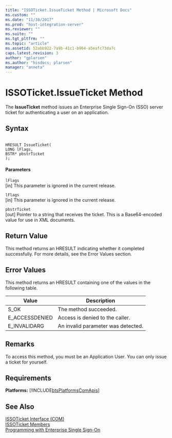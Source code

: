 ```yaml
---
title: "ISSOTicket.IssueTicket Method | Microsoft Docs"
ms.custom: ""
ms.date: "11/30/2017"
ms.prod: "host-integration-server"
ms.reviewer: ""
ms.suite: ""
ms.tgt_pltfrm: ""
ms.topic: "article"
ms.assetid: 52abb922-7a9b-41c1-b964-a5eafc73da7c
caps.latest.revision: 3
author: "gplarsen"
ms.author: "hisdocs; plarsen"
manager: "anneta"
---
```

# ISSOTicket.IssueTicket Method
The **IssueTicket** method issues an Enterprise Single Sign-On (SSO) server ticket for authenticating a user on an application.  
  
## Syntax  
  
```cpp#  
  
HRESULT IssueTicket(  
LONG lFlags,  
BSTR* pbstrTicket  
);  
```  
  
#### Parameters  
 `lFlags`  
 [in]  This parameter is ignored in the current release.  
  
 `lFlags`  
 [in]  This parameter is ignored in the current release.  
  
 `pbstrTicket`  
 [out]  Pointer to a string that receives the ticket. This is a Base64-encoded value for use in XML documents.  
  
## Return Value  
 This method returns an HRESULT indicating whether it completed successfully. For more details, see the Error Values section.  
  
## Error Values  
 This method returns an HRESULT containing one of the values in the following table.  
  
|Value|Description|  
|-----------|-----------------|  
|S_OK|The method succeeded.|  
|E_ACCESSDENIED|Access is denied to the caller.|  
|E_INVALIDARG|An invalid parameter was detected.|  
  
## Remarks  
 To access this method, you must be an Application User. You can only issue a ticket for yourself.  
  
## Requirements  
 **Platforms:**  [!INCLUDE[btsPlatformsComApis](../includes/btsplatformscomapis-md.md)]  
  
## See Also  
 [ISSOTicket Interface (COM)](../esso/issoticket-interface-com.md)   
 [ISSOTicket Members](../esso/issoticket-members.md)   
 [Programming with Enterprise Single Sign-On](../esso/programming-with-enterprise-single-sign-on.md)
